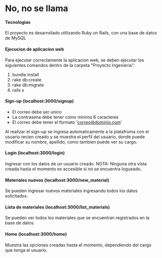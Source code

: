# No, no se llama

#### Tecnologias

El proyecto es desarrollado utilizando Ruby on Rails, con una base de datos de MySQL

#### Ejecucion de aplicacion web

Para ejecutar correctamente la aplicacion web, se deben ejecutar los siguientes comandos dentro de la carpeta "Proyecto Ingenieria":

1. bundle install
2. rake db:create
3. rake db:migrate
4. rails s

#### Sign-up (localhost:3000/signup)

* El correo debe ser unico
* La contrasena debe tener como minimo 6 caracteres
* El correo debe tener el formato 'correo@dominio.com'

Al realizar el sign-up se ingresa automaticamente a la platafroma con el usuario recien creado y se muestra el perfil del usuario, donde puede modificar su nombre, apellido, como tambien puede ver su cargo.

#### Login (localhost:3000/login)

Ingresar con los datos de un usuario creado. NOTA: Ninguna otra vista creada hasta el momento es accesible si no se encuentra logueado.

#### Materiales nuevos (localhost:3000/new_material)

Se pueden ingresar nuevos materiales ingresando todos los datos solicitados.

#### Lista de materiales (localhost:3000/list_materials)

Se pueden ver todos los materiales que se encuentran registrados en la base de datos.

#### Home (localhost:3000/home)

Muestra las opciones creadas hasta el momento, dependiendo del cargo que tenga el usuario.
